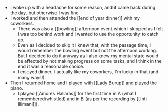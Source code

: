 - I woke up with a headache for some reason, and it came back during the day, but otherwise I was fine.
- I worked and then attended the [[end of year dinner]] with my coworkers.
  - There was also a [[bowling]] afternoon event which I skipped as I felt I was too behind work and I wanted to use the opportunity to catch up.
  - Even as I decided to skip it I knew that, with the passage time, I would remember the bowling event but not the afternoon working. But I decided to do it anyway as I also knew my mental state would be affected by not making progress on some tasks, and I think in the end it was a reasonable choice.
  - I enjoyed dinner. I actually like my coworkers, I'm lucky in that (and many ways!).
- Then I returned home and I played with [[Lady Burup]] and played the piano.
  - I played [[Amores Hallarás]] for the first time in A (what I remembered/whistled) and in B (as per the recording by [[Inti Illimani]]).